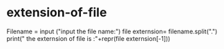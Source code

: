 # extension-of-file
Filename = input ("input the file name:")
file externsion= filename.split(".")
print(" the externsion of file is :"+repr(file externsion[-1]))
